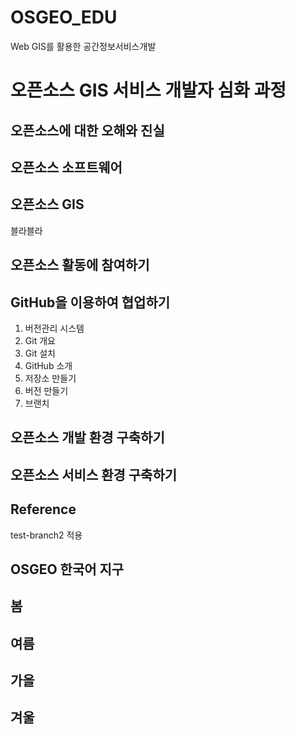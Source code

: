 # OSGEO_EDU
Web GIS를 활용한 공간정보서비스개발

# 오픈소스 GIS 서비스 개발자 심화 과정

## 오픈소스에 대한 오해와 진실

## 오픈소스 소프트웨어

## 오픈소스 GIS 

블라블라

## 오픈소스 활동에 참여하기

## GitHub을 이용하여 협업하기
1. 버전관리 시스템
2. Git 개요
3. Git 설치
4. GitHub 소개
5. 저장소 만들기
6. 버전 만들기
7. 브랜치


## 오픈소스 개발 환경 구축하기

## 오픈소스 서비스 환경 구축하기

## Reference


test-branch2 적용


## OSGEO 한국어 지구
## 봄
## 여름
## 가을
## 겨울


